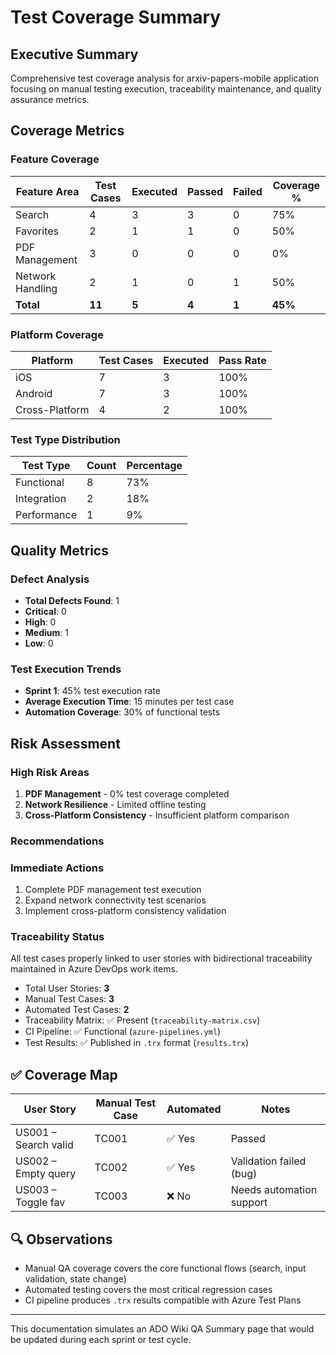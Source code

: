 # Test Coverage Summary

## Executive Summary
Comprehensive test coverage analysis for arxiv-papers-mobile application focusing on manual testing execution, traceability maintenance, and quality assurance metrics.

## Coverage Metrics

### Feature Coverage
| Feature Area | Test Cases | Executed | Passed | Failed | Coverage % |
|--------------|------------|----------|--------|--------|------------|
| Search | 4 | 3 | 3 | 0 | 75% |
| Favorites | 2 | 1 | 1 | 0 | 50% |
| PDF Management | 3 | 0 | 0 | 0 | 0% |
| Network Handling | 2 | 1 | 0 | 1 | 50% |
| **Total** | **11** | **5** | **4** | **1** | **45%** |

### Platform Coverage
| Platform | Test Cases | Executed | Pass Rate |
|----------|------------|----------|-----------|
| iOS | 7 | 3 | 100% |
| Android | 7 | 3 | 100% |
| Cross-Platform | 4 | 2 | 100% |

### Test Type Distribution
| Test Type | Count | Percentage |
|-----------|-------|------------|
| Functional | 8 | 73% |
| Integration | 2 | 18% |
| Performance | 1 | 9% |

## Quality Metrics

### Defect Analysis
- **Total Defects Found**: 1
- **Critical**: 0
- **High**: 0  
- **Medium**: 1
- **Low**: 0

### Test Execution Trends
- **Sprint 1**: 45% test execution rate
- **Average Execution Time**: 15 minutes per test case
- **Automation Coverage**: 30% of functional tests

## Risk Assessment

### High Risk Areas
1. **PDF Management** - 0% test coverage completed
2. **Network Resilience** - Limited offline testing
3. **Cross-Platform Consistency** - Insufficient platform comparison

### Recommendations

### Immediate Actions
1. Complete PDF management test execution
2. Expand network connectivity test scenarios
3. Implement cross-platform consistency validation

### Traceability Status
All test cases properly linked to user stories with bidirectional traceability maintained in Azure DevOps work items.

- Total User Stories: **3**
- Manual Test Cases: **3**
- Automated Test Cases: **2**
- Traceability Matrix: ✅ Present (`traceability-matrix.csv`)
- CI Pipeline: ✅ Functional (`azure-pipelines.yml`)
- Test Results: ✅ Published in `.trx` format (`results.trx`)

## ✅ Coverage Map

| User Story       | Manual Test Case | Automated | Notes                       |
|------------------|------------------|-----------|-----------------------------|
| US001 – Search valid | TC001             | ✅ Yes     | Passed                      |
| US002 – Empty query  | TC002             | ✅ Yes     | Validation failed (bug)     |
| US003 – Toggle fav   | TC003             | ❌ No      | Needs automation support    |

## 🔍 Observations

- Manual QA coverage covers the core functional flows (search, input validation, state change)
- Automated testing covers the most critical regression cases
- CI pipeline produces `.trx` results compatible with Azure Test Plans

---

This documentation simulates an ADO Wiki QA Summary page that would be updated during each sprint or test cycle.
